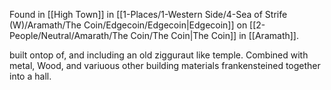

Found in [[High Town]] in [[1-Places/1-Western Side/4-Sea of Strife (W)/Aramath/The Coin/Edgecoin/Edgecoin|Edgecoin]] on [[2-People/Neutral/Amarath/The Coin/The Coin|The Coin]] in [[Aramath]].

built ontop of, and including an old zigguraut like temple.  Combined with metal, Wood, and variuous other building materials frankensteined together into a hall.
